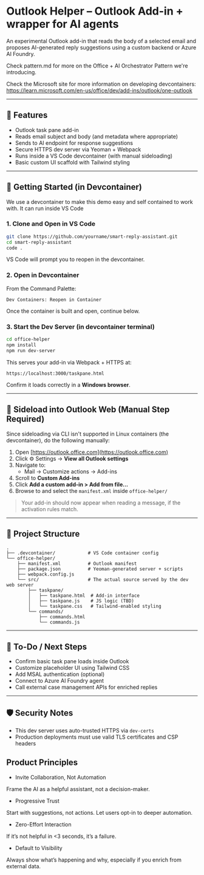 # Outlook Helper – Outlook Add-in + wrapper for AI agents

An experimental Outlook add-in that reads the body of a selected email and proposes AI-generated reply suggestions using a custom backend or Azure AI Foundry.

Check pattern.md for more on the Office + AI Orchestrator Pattern we're introducing.

Check the Microsoft site for more information on developing devcontainers: https://learn.microsoft.com/en-us/office/dev/add-ins/outlook/one-outlook

---

## 🔧 Features

- Outlook task pane add-in
- Reads email subject and body (and metadata where appropriate)
- Sends to AI endpoint for response suggestions
- Secure HTTPS dev server via Yeoman + Webpack
- Runs inside a VS Code devcontainer (with manual sideloading)
- Basic custom UI scaffold with Tailwind styling

---

## 🚀 Getting Started (in Devcontainer)

We use a devcontainer to make this demo easy and self contained to work with. It can run inside VS Code

### 1. Clone and Open in VS Code

```bash
git clone https://github.com/yourname/smart-reply-assistant.git
cd smart-reply-assistant
code .
```

VS Code will prompt you to reopen in the devcontainer.

### 2. Open in Devcontainer

From the Command Palette:
```
Dev Containers: Reopen in Container
```

Once the container is built and open, continue below.

### 3. Start the Dev Server (in devcontainer terminal)

```bash
cd office-helper
npm install
npm run dev-server
```

This serves your add-in via Webpack + HTTPS at:
```
https://localhost:3000/taskpane.html
```
Confirm it loads correctly in a **Windows browser**.

---

## 🧩 Sideload into Outlook Web (Manual Step Required)

Since sideloading via CLI isn't supported in Linux containers (the devcontainer), do the following manually:

1. Open [https://outlook.office.com](https://outlook.office.com)
2. Click ⚙️ Settings → **View all Outlook settings**
3. Navigate to:
   - Mail → Customize actions → Add-ins
4. Scroll to **Custom Add-ins**
5. Click **Add a custom add-in > Add from file...**
6. Browse to and select the `manifest.xml` inside `office-helper/`

> Your add-in should now appear when reading a message, if the activation rules match.

---

## 📁 Project Structure

```
.
├── .devcontainer/            # VS Code container config
└── office-helper/
    ├── manifest.xml          # Outlook manifest
    ├── package.json          # Yeoman-generated server + scripts
    ├── webpack.config.js
    └── src/                  # The actual source served by the dev web server
        ├── taskpane/
        │   ├── taskpane.html  # Add-in interface
        │   ├── taskpane.js    # JS logic (TBD)
        │   └── taskpane.css   # Tailwind-enabled styling
        └── commands/
            ├── commands.html
            └── commands.js
```

---

## 🧠 To-Do / Next Steps

- Confirm basic task pane loads inside Outlook
- Customize placeholder UI using Tailwind CSS
- Add MSAL authentication (optional)
- Connect to Azure AI Foundry agent
- Call external case management APIs for enriched replies

---

## 🛡️ Security Notes

- This dev server uses auto-trusted HTTPS via `dev-certs`
- Production deployments must use valid TLS certificates and CSP headers

## Product Principles
- Invite Collaboration, Not Automation

Frame the AI as a helpful assistant, not a decision-maker.

- Progressive Trust

Start with suggestions, not actions. Let users opt-in to deeper automation.

- Zero-Effort Interaction

If it’s not helpful in <3 seconds, it’s a failure.

- Default to Visibility

Always show what’s happening and why, especially if you enrich from external data.


